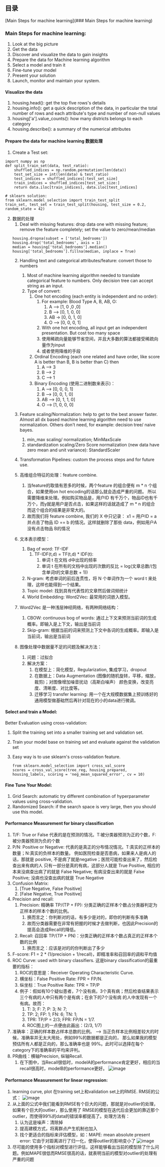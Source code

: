 ## 目录
[Main Steps for machine learning](### Main Steps for machine learning)

### Main Steps for machine learning:
1.  Look at the big picture
2.  Get the data
3.  Discover and visualize the data to gain insights
4.  Prepare the data for Machine learning algorithm
5.  Select a model and train it
6.  Fine-tune your model
7.  Present your solution
8.  Launch, monitor and maintain your system.

#### Visualize the data
1.  housing.head(): get the top five rows's details
2.  housing.info(): get a quick description of the data, in particular the total number of rows
and each attribute's type and number of non-null values
3.  housing['a'].value_counts(): how many districts belongs to each category
4.  housing.describe(): a summary of the numerical attributes

#### Prepare the data for machine learning 数据处理
1.  Create a Test set:

```
import numpy as np
def split_train_set(data, test_ratio):
    shuffled_indices = np.random.permutation(len(data))
    test_set_size = int(len(data) & test_ratio)
    test_indices = shuffled_indices[:test_set_size]
    train_indices = shuffled_indices[test_set_size:]
    return data.iloc[train_indices], data.iloc[test_indices]
```
```
# sklearn solution:
from sklearn.model_selection import train_test_split
train_set, test_set = train_test_split(housing, test_size = 0.2, random_state = 42)
```
2.  数据的处理
    1.  Deal with missing features: drop data one with missing feature; remove the feature completely;
    set the value to zero/mean/median
    ```
    housing.dropna(subset = ['total_bedrooms'])
    housing.drop('total_bedrooms', axis = 1)
    median = housing['total_bedrooms'].median()
    housing['total_bedrooms'].fillna(median, inplace = True)
    ```
    2.  Handling text and categorical attributes/feature: convert those to numbers
        1.  Most of machine learning algorithm needed to translate categorical feature to numbers. Only decision tree can accept string as an input.  
        2.  Type of convert:
            1.  One hot encoding (each entity is independent and no order):
                1.  For example: Blood Type A, B, AB, O:
                    1.  A --> [1, 0 ,0 ,0]
                    2.  B --> [0, 1, 0, 0]
                    3.  AB -> [0, 0, 1, 0]
                    4.  O --> [0, 0, 0, 1]
                2.  With one hot encoding, all input get an independent presentation. But cost too many space
                3.  使用稀疏向量能够节省空间，并且大多数的算法都接受稀疏向量作为input
                4.  或者使用降维的手段
            2.  Ordinal Encoding (each one related and have order, like score A is better than B, B is better than C)
            then 
                1.  A --> 3
                2.  B --> 2
                3.  C --> 1
            3.  Binary Encoding (使用二进制数来表示)：
                1.  A --> [0, 0, 0, 1]
                2.  B --> [0, 0, 1, 0]
                3. AB --> [0, 1, 1, 0]
                4.  O --> [1, 0, 0, 0]
 
    3.  Feature scaling/Normalization: help to get to the best answer faster. Almost all dx based machine learning algorithm
     need to use normalization. Others don't need, for example: decision tree/ naive bayes.
        1.  min_max scaling/ normalization; MinMaxScale
        2.  standardization scaling/Zero Score normalization (new data have zero mean and unit variance): StandardScaler
    
    4.  Transformation Pipelines: custom the process steps and for future use.
    
    5.  高维组合特征的处理：feature combine.
        1.  当feature的取值有恩多的时候，两个feature 的组合便有 m * n 个组合，如果使用on hot encoding的话那么就会造成严重的问题。
        所以需要降维来处理。例如购买物品是，用户ID 有千万个，物品ID也有千万个，而y就是用户是否点击，如果这样的话就造成了 m * n 的组合
        而这个组合的结果是非常大的。
        2.  故而我们将 feature combine, 我们的 X 中只记录： x1 = 用户ID = a 并点击了物品 ID == b 的情况。这样就删除了那些
        data，例如用户A 没有点击物品 B的情况
    
    6. 文本表示模型：
        1.  Bag of word: TF-IDF
            1.  TF-IDF(t,d) = TF(t,d) * IDF(t):
                1.  单词 t 在文档 d中出现的频率
                2.  单词 t 在所有的文档中出现的次数的反比 = log(文章总数/(包含单词t的文章总数 + 1))
        2.  N-gram: 考虑单词的前后连贯性，将 N 个单词作为一个 word t 来处理，这样也能得到一个结果。
        2.  Topic model: 找到具有代表性的文章然后做词频统计
        3.  World Embedding: Word2Vec: 最常用的词嵌入模型。
    
    7.  Word2Vec 是一种浅层神经网络，有两种网络结构：
        1.  CBOW: continuous bog of words: 通过上下文来预测当前词的生成概率。即输入是上下文，输出是当前词
        2.  Skip-gram: 根据当前的词来预测上下文中各词的生成概率。即输入是当前词，输出是当前词
    
    8.  图像处理中数据量不足的问题及解决方法：
        1.  问题：过拟合
        2.  解决方案：
            1.  在模型上：简化模型，Regularization, 集成学习，dropout
            2.  在数据上：Data Augmentation (图像的随机旋转，平移，缩放，裁剪)；对图像增加噪音扰动（高斯白噪声）
            颜色变换，改变亮度、清晰度、对比度等。
            3.  迁移学习 transfer learning: 用一个在大规模数据集上预训练好的通用模型做基础然后再针对现在的小的data进行微调。
   
        
#### Select and train a Model:
Better Evaluation using cross-validation:
1.  Split the training set into a smaller training set and validation set.
2.  Train your model base on training set and evaluate against the validation set
3.  Easy way is to use sklearn's cross-validation feature.
        
        from sklearn.model_selection import cross_val_score
        scores = cross_val_score(tree_reg, housing_prepared, housing_labels, scoring = 'neg_mean_squared_error', cv = 10)
        
#### Fine Tune Your Model:
1.  Grid Search: automatic try different combination of hyperparameter values using cross-validation.
2.  Randomized Search: if the search space is very large, then you should use this model.

#### Performance Measurement for binary classification
1.  T/F: True or False 代表的是在预测的情况。T:被分类器预测为正的个数，F:被分类器预测为负的个数
2.  P/N: Positive or Negative: 代表的是真正的分布情况情况。T:真实的正样本的数量；N:真实的负样本的数量。
例如医院检查是否患病，如果来人是病人的话，那就是 positive, 不是病了就是negative；医院可能检查出来了，然后检查出来有病的人
只有一部分是真的有病，这部分人就是 True Positive, 相应的本来没病查出病了的就是 False Negative; 有病没查出来的就是
False Positive; 没病也没查出病的就是 True Negative
3.  Confusion Matrix: 
    1.  [True Negative, False Positive] 
    2.  [False Negative, True Positive]
4.  Precision and recall: 
    1.  Precision: 精确率 TP/(TP + FP): 分类正确的正样本个数占分类器判定为正样本的样本个数的比例。
        1.  换而言之：你判断对的话，有多少是对的，即你的判断有多准确
        2.  故而分类器需要在非常有把握的时候才去做判断，也因此Precision的提高会造成Recall的降低。
    2.  Recall: 召回率 TP/(TP + PN)：分类正确的正样本个数占真正的正样本个数的比例
        1.  换而言之：应该是对的的你判断出了多少
5.  F-score: F1 = 2 * (1/precision + 1/recall)，即精准率和召回率的调和平均值
6.  ROC Curve: used with binary classifiers. 这是binary classification的最重要的指标：
    1.  ROC的意思是：Receiver Operating Characteristic Curve.
    2.  横坐标：False Positive Rate: FPR = FP/N. 
    3.  纵坐标：True Positive Rate: TPR = TP/P
    4.  例子：假如有10个疑似患者，7个没有病，3个真有病；然后检查结果表示三个有病的人中只有两个是有病；在余下的7个没有病
    的人中发现有一个有病。故而：
        1.  T: 3; F: 7; P: 3; N: 7;
        2.  TP: 2; FP: 1; FN: 6; TN: 1;
        3.  TPR: TP/P = 2/3; FPR: FP/N = 1/7.
        4.  ROC图上的一点便由此画出：(2/3, 1/7)
7.  准确率：正确的样本数占样本总数的比例。 --> 当正负样本比例相差较大的时候，准确率并无太大用处，例如99%的数据都是正向的，
那么如果我的模型预估所有人都是正向的，那么准确率也是 99%。此时可以选择在每个category下的准确率的平均来评判。
8.  PR曲线：横轴Precision, 纵轴Recall.
    1.  在下图中，当Recall很低时，modelA的performance肯定更好，相应的当recall很高时，modelB的performance更好。
![image](https://github.com/signalwolf/handson_ML/blob/master/Interview/Image/Screen%20Shot%202018-11-12%20at%204.09.08%20PM.png)


#### Performance Measurement for linear regression:
1.  learning curve, plot 在training set上和validation set上的RMSE. 
RMSE的公式：
![image](https://github.com/signalwolf/handson_ML/blob/master/Interview/Image/Screen%20Shot%202018-11-12%20at%204.13.54%20PM.png)
2.  从上面的公式中我们能看到RMSE有个巨大的问题，那就是对outlier的处理，如果有个巨大的outlier，那么使用了
RMSE的模型在迭代后会更加的靠近那个outlier，而使得99%的data的错误率都提高了。处理方法有：
    1.  认为这是噪声：清除掉
    2.  提高建模方式，将离群点产生机制也加入
    3.  找个更适合的指标来评估模型，如：MAPE: mean absolute present error:
    它由于对距离进行了归一化，使得outlier的影响变小了
![image](https://github.com/signalwolf/handson_ML/blob/master/Interview/Image/Screen%20Shot%202018-11-12%20at%204.22.05%20PM.png)
3.  尽可能的使用多个指标对模型进行评估，这样能够看出当前的模型除了什么问题。例如MAPE很低而RMSE很高的话，就表明当前的模型对outlier的处理有严重的问题

